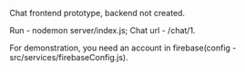 Сhat frontend prototype, backend not created.

Run - nodemon server/index.js; Chat url - /chat/1.  

For demonstration, you need an account in firebase(config - src/services/firebaseConfig.js).
